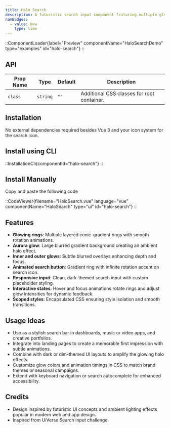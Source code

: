 ```yaml
---
title: Halo Search
description: A futuristic search input component featuring multiple glowing rings and subtle animated halos for a vibrant, immersive UI experience.
navBadges:
  - value: New
    type: lime
---
```


::ComponentLoader{label="Preview" componentName="HaloSearchDemo" type="examples" id="halo-search"}
::

## API

| Prop Name | Type     | Default | Description                                |
| --------- | -------- | ------- | ------------------------------------------ |
| `class`   | `string` | `""`    | Additional CSS classes for root container. |

## Installation

No external dependencies required besides Vue 3 and your icon system for the search icon.

## Install using CLI

::InstallationCli{componentId="halo-search"}
::

## Install Manually

Copy and paste the following code

::CodeViewer{filename="HaloSearch.vue" language="vue" componentName="HaloSearch" type="ui" id="halo-search"}
::

## Features

- **Glowing rings**: Multiple layered conic-gradient rings with smooth rotation animations.
- **Aurora glow**: Large blurred gradient background creating an ambient halo effect.
- **Inner and outer glows**: Subtle blurred overlays enhancing depth and focus.
- **Animated search button**: Gradient ring with infinite rotation accent on search icon.
- **Responsive input**: Clean, dark-themed search input with custom placeholder styling.
- **Interactive states**: Hover and focus animations rotate rings and adjust glow intensities for dynamic feedback.
- **Scoped styles**: Encapsulated CSS ensuring style isolation and smooth transitions.

## Usage Ideas

- Use as a stylish search bar in dashboards, music or video apps, and creative portfolios.
- Integrate into landing pages to create a memorable first impression with subtle animations.
- Combine with dark or dim-themed UI layouts to amplify the glowing halo effects.
- Customize glow colors and animation timings in CSS to match brand themes or seasonal campaigns.
- Extend with keyboard navigation or search autocomplete for enhanced accessibility.

## Credits

- Design inspired by futuristic UI concepts and ambient lighting effects popular in modern web and app design.
- Inspired from UiVerse Search input challenge.

